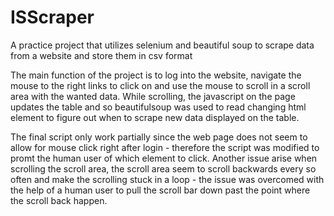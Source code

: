 # ISScraper

A practice project that utilizes selenium and beautiful soup to scrape data from a website and store them in csv format

The main function of the project is to log into the website, navigate the mouse to the right links to click on and use the mouse to scroll in a scroll area with the wanted data. While scrolling, the javascript on the page updates the table and so beautifulsoup was used to read changing html element to figure out when to scrape new data displayed on the table. 

The final script only work partially since the web page does not seem to allow for mouse click right after login - therefore the script was modified to promt the human user of which element to click. Another issue arise when scrolling the scroll area, the scroll area seem to scroll backwards every so often and make the scrolling stuck in a loop - the issue was overcomed with the help of a human user to pull the scroll bar down past the point where the scroll back happen. 



